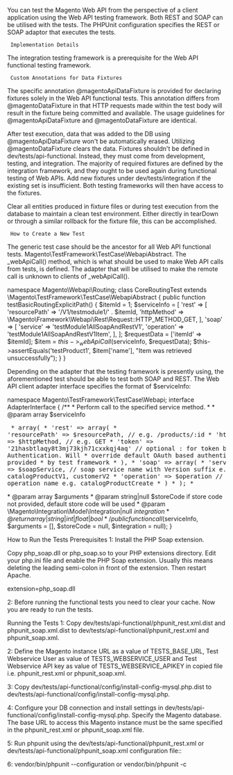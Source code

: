 You can test the Magento Web API from the perspective of a client application using the Web API testing framework. Both REST and SOAP can be utilised with the tests. The PHPUnit configuration specifies the REST or SOAP adaptor that executes the tests.
     
     Implementation Details
      
The integration testing framework is a prerequisite for the Web API functional testing framework.

     Custom Annotations for Data Fixtures

The specific annotation @magentoApiDataFixture is provided for declaring fixtures solely in the Web API functional tests. This annotation differs from @magentoDataFixture in that HTTP requests made within the test body will result in the fixture being committed and available. The usage guidelines for @magentoApiDataFixture and @magentoDataFixture are identical.

After test execution, data that was added to the DB using @magentoApiDataFixture won't be automatically erased. Utilizing @magentoDataFixture clears the data.
Fixtures shouldn't be defined in dev/tests/api-functional. Instead, they must come from development, testing, and integration. The majority of required fixtures are defined by the integration framework, and they ought to be used again during functional testing of Web APIs. Add new fixtures under dev/tests/integration if the existing set is insufficient. Both testing frameworks will then have access to the fixtures.

Clear all entities produced in fixture files or during test execution from the database to maintain a clean test environment. Either directly in tearDown or through a similar rollback for the fixture file, this can be accomplished.


     How to Create a New Test
     
The generic test case should be the ancestor for all Web API functional tests. Magento\TestFramework\TestCase\WebapiAbstract. The _webApiCall() method, which is what should be used to make Web API calls from tests, is defined. The adapter that will be utilised to make the remote call is unknown to clients of _webApiCall().

namespace Magento\Webapi\Routing;
class CoreRoutingTest extends \Magento\TestFramework\TestCase\WebapiAbstract
{
    public function testBasicRoutingExplicitPath()
    {
        $itemId = 1;
        $serviceInfo = [
            'rest' => [
                'resourcePath' => '/V1/testmodule1/' . $itemId,
                'httpMethod' => \Magento\Framework\Webapi\Rest\Request::HTTP_METHOD_GET,
            ],
            'soap' => [
                'service' => 'testModule1AllSoapAndRestV1',
                'operation' => 'testModule1AllSoapAndRestV1Item',
            ],
        ];
        $requestData = ['itemId' => $itemId];
        $item = $this->_webApiCall($serviceInfo, $requestData);
        $this->assertEquals('testProduct1', $item['name'], "Item was retrieved unsuccessfully");
    }
}

Depending on the adapter that the testing framework is presently using, the aforementioned test should be able to test both SOAP and REST. The Web API client adapter interface specifies the format of $serviceInfo:

namespace Magento\TestFramework\TestCase\Webapi;
interface AdapterInterface
{
    /**
     * Perform call to the specified service method.
     *
     * @param array $serviceInfo <pre>
     * array(
     *     'rest' => array(
     *         'resourcePath' => $resourcePath, // e.g. /products/:id
     *         'httpMethod' => $httpMethod,     // e.g. GET
     *         'token' => '21hasbtlaqy8t3mj73kjh71cxxkqj4aq'    // optional : for token based Authentication. Will
     *                                                             override default OAuth based authentication provided
     *                                                             by test framework
     *     ),
     *     'soap' => array(
     *         'service' => $soapService,    // soap service name with Version suffix e.g. catalogProductV1, customerV2
     *         'operation' => $operation     // soap operation name e.g. catalogProductCreate
     *     )
     * );
     * </pre>
     * @param array $arguments
     * @param string|null $storeCode if store code not provided, default store code will be used
     * @param \Magento\Integration\Model\Integration|null $integration
     * @return array|string|int|float|bool
     */
    public function call($serviceInfo, $arguments = [], $storeCode = null, $integration = null);
}


How to Run the Tests
Prerequisites
1: Install the PHP Soap extension.

Copy php_soap.dll or php_soap.so to your PHP extensions directory. Edit your php.ini file and enable the PHP Soap extension. Usually this means deleting the leading semi-colon in front of the extension. Then restart Apache.

extension=php_soap.dll

2: Before running the functional tests you need to clear your cache. Now you are ready to run the tests.

Running the Tests
1: Copy dev/tests/api-functional/phpunit_rest.xml.dist and phpunit_soap.xml.dist to dev/tests/api-functional/phpunit_rest.xml and phpunit_soap.xml.

2: Define the Magento instance URL as a value of TESTS_BASE_URL, Test Webservice User as value of TESTS_WEBSERVICE_USER and Test Webservice API key as value of TESTS_WEBSERVICE_APIKEY in copied file i.e. phpunit_rest.xml or phpunit_soap.xml.

3: Copy dev/tests/api-functional/config/install-config-mysql.php.dist to dev/tests/api-functional/config/install-config-mysql.php.

4: Configure your DB connection and install settings in dev/tests/api-functional/config/install-config-mysql.php. Specify the Magento database. The base URL to access this Magento instance must be the same specified in the phpunit_rest.xml or phpunit_soap.xml file.

5: Run phpunit using the dev/tests/api-functional/phpunit_rest.xml or dev/tests/api-functional/phpunit_soap.xml configuration file::

6: vendor/bin/phpunit --configuration <full xml file path>
or
vendor/bin/phpunit -c <full xml file path>


